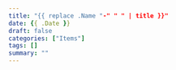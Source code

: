 ```yaml
---
title: "{{ replace .Name "-" " " | title }}"
date: {{ .Date }}
draft: false
categories: ["Items"]
tags: []
summary: ""
---
```


